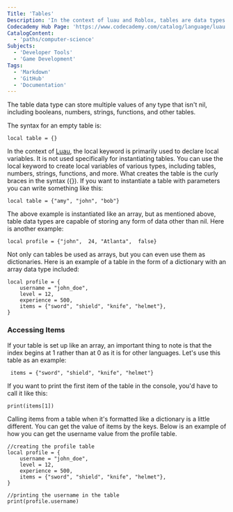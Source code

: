 ```yaml
---
Title: 'Tables'
Description: 'In the context of luau and Roblox, tables are data types that can store any types of value.'
Codecademy Hub Page: 'https://www.codecademy.com/catalog/language/luau'
CatalogContent:
  - 'paths/computer-science'
Subjects:
  - 'Developer Tools'
  - 'Game Development'
Tags:
  - 'Markdown'
  - 'GitHub'
  - 'Documentation'
---
```


The table data type can store multiple values of any type that isn't nil, including booleans, numbers, strings, functions, and other tables.

The syntax for an empty table is:

```
local table = {}
```

In the context of [Luau](https://www.codecademy.com/resources/docs/luau), the local keyword is primarily used to declare local variables. It is not used specifically for instantiating tables. You can use the local keyword to create local variables of various types, including tables, numbers, strings, functions, and more. What creates the table is the curly braces in the syntax ({}). If you want to instantiate a table with parameters you can write something like this:

```
local table = {"amy", "john", "bob"} 
```

The above example is instantiated like an array, but as mentioned above, table data types are capable of storing any form of data other than nil. Here is another example:

```
local profile = {"john",  24, "Atlanta",  false}
```

Not only can tables be used as arrays, but you can even use them as dictionaries. Here is an example of a table in the form of a dictionary with an array data type included:

```
local profile = {
    username = "john_doe",
    level = 12,
    experience = 500,
    items = {"sword", "shield", "knife", "helmet"},
}
```


### Accessing Items


If your table is set up like an array, an important thing to note is that the index begins at 1 rather than at 0 as it is for other languages. Let's use this table as an example:

```
 items = {"sword", "shield", "knife", "helmet"}
```

If you want to print the first item of the table in the console, you'd have to call it like this:

```
print(items[1])
```

Calling items from a table when it's formatted like a dictionary is a little different. You can get the value of items by the keys. Below is an example of how you can get the username value from the profile table.

```
//creating the profile table
local profile = {
    username = "john_doe",
    level = 12,
    experience = 500,
    items = {"sword", "shield", "knife", "helmet"},
}

//printing the username in the table 
print(profile.username)
```